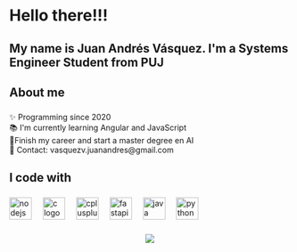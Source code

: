 <h1 align="left">Hello there!!!</h1>

###

<h2 align="left">My name is Juan Andrés Vásquez. I'm a Systems Engineer Student from PUJ</h2>

###

<h2 align="left">About me</h2>

###

<p align="left">✨ Programming since 2020<br>📚 I'm currently learning Angular and JavaScript<br>🎯Finish my career and start a master degree en AI<br>🎲 Contact: vasquezv.juanandres@gmail.com</p>

###

<h2 align="left">I code with</h2>

###

<div align="left">
  <img src="https://cdn.jsdelivr.net/gh/devicons/devicon/icons/nodejs/nodejs-original.svg" height="40" alt="nodejs logo"  />
  <img width="12" />
  <img src="https://cdn.jsdelivr.net/gh/devicons/devicon/icons/c/c-original.svg" height="40" alt="c logo"  />
  <img width="12" />
  <img src="https://cdn.jsdelivr.net/gh/devicons/devicon/icons/cplusplus/cplusplus-original.svg" height="40" alt="cplusplus logo"  />
  <img width="12" />
  <img src="https://cdn.jsdelivr.net/gh/devicons/devicon/icons/fastapi/fastapi-original.svg" height="40" alt="fastapi logo"  />
  <img width="12" />
  <img src="https://cdn.jsdelivr.net/gh/devicons/devicon/icons/java/java-original.svg" height="40" alt="java logo"  />
  <img width="12" />
  <img src="https://cdn.jsdelivr.net/gh/devicons/devicon/icons/python/python-original.svg" height="40" alt="python logo"  />
</div>

###

<div align="center">
  <img src="https://spotify-recently-played-readme.vercel.app/api?user=31xl2e7j2p2ho3vffc257fcgfake"  />
</div>

###
